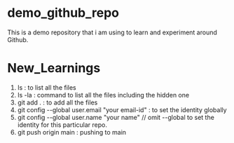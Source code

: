 # demo_github_repo

This is a demo repository that i am using to learn and experiment around Github.

# New_Learnings

1. ls : to list all the files
2. ls -la : command to list all the files including the hidden one
3. git add . : to add all the files 
4. git config --global user.email "your email-id" : to set the identity globally
5. git config --global user.name "your name" // omit --global to set the identity for this particular repo.
6. git push origin main : pushing to main 